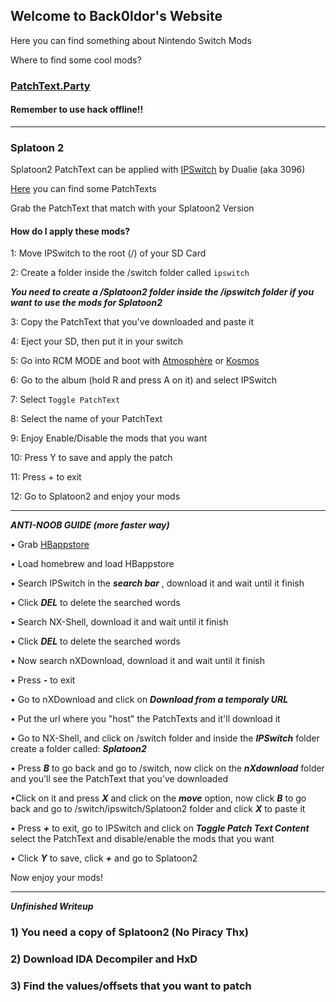 ## Welcome to Back0ldor's Website

Here you can find something about Nintendo Switch Mods

Where to find some cool mods?

### [PatchText.Party](https://Back0ldor.github.io/PatchText.Party)

#### Remember to use hack offline!!

---
### Splatoon 2

Splatoon2 PatchText can be applied with [IPSwitch](http://github.com/3096/IPSwitch/releases) by Dualie (aka 3096)

[Here](https://github.com/OatmealDome/Splatoon-2-Misc-Patches) you can find some PatchTexts

Grab the PatchText that match with your Splatoon2 Version

#### How do I apply these mods?

1: Move IPSwitch to the root (/) of your SD Card

2: Create a folder inside the /switch folder called ```ipswitch``` 

***You need to create a /Splatoon2 folder inside the /ipswitch folder if you want to use the mods for Splatoon2***

3: Copy the PatchText that you've downloaded and paste it 

4: Eject your SD, then put it in your switch

5: Go into RCM MODE and boot with [Atmosphère](https://github.com/Atmosphere-NX/Atmosphere/releases) or [Kosmos](https://github.com/AtlasNX/Kosmos/releases)

6: Go to the album (hold R and press A on it) and select IPSwitch

7: Select ```Toggle PatchText ```

8: Select the name of your PatchText

9: Enjoy Enable/Disable the mods that you want 

10: Press Y to save and apply the patch 

11: Press + to exit

12: Go to Splatoon2 and enjoy your mods

---
***ANTI-NOOB GUIDE (more faster way)***

• Grab [HBappstore](https://github.com/4TU/HBappstore/releases)


• Load homebrew and load HBappstore


• Search IPSwitch in the ***search bar*** , download it and wait until it finish


• Click ***DEL*** to delete the searched words


• Search NX-Shell, download it and wait until it finish


• Click ***DEL*** to delete the searched words


• Now search nXDownload, download it and wait until it finish


• Press ***-*** to exit


• Go to nXDownload and click on ***Download from a temporaly URL***


• Put the url where you "host" the PatchTexts and it'll download it


• Go to NX-Shell, and click on /switch folder and inside the ***IPSwitch*** folder create a folder called: ***Splatoon2***


• Press ***B*** to go back and go to /switch, now click on the ***nXdownload*** folder and you'll see the PatchText that you've downloaded


•Click on it and press ***X*** and click on the ***move*** option, now click ***B*** to go back and go to /switch/ipswitch/Splatoon2 folder and click ***X*** to paste it
 

• Press ***+*** to exit, go to IPSwitch and click on ***Toggle Patch Text Content*** select the PatchText and disable/enable the mods that you want


• Click ***Y*** to save, click ***+*** and go to Splatoon2


Now enjoy your mods!

---
***Unfinished Writeup***

### 1) You need a copy of Splatoon2 (No Piracy Thx)

### 2) Download IDA Decompiler and HxD

### 3) Find the values/offsets that you want to patch 



